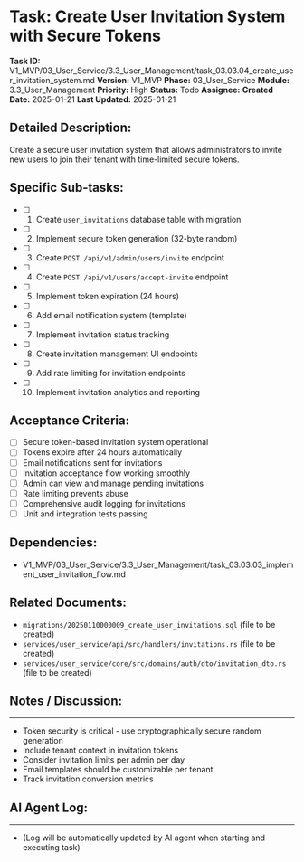 # Task: Create User Invitation System with Secure Tokens

**Task ID:** V1_MVP/03_User_Service/3.3_User_Management/task_03.03.04_create_user_invitation_system.md
**Version:** V1_MVP
**Phase:** 03_User_Service
**Module:** 3.3_User_Management
**Priority:** High
**Status:** Todo
**Assignee:**
**Created Date:** 2025-01-21
**Last Updated:** 2025-01-21

## Detailed Description:
Create a secure user invitation system that allows administrators to invite new users to join their tenant with time-limited secure tokens.

## Specific Sub-tasks:
- [ ] 1. Create `user_invitations` database table with migration
- [ ] 2. Implement secure token generation (32-byte random)
- [ ] 3. Create `POST /api/v1/admin/users/invite` endpoint
- [ ] 4. Create `POST /api/v1/users/accept-invite` endpoint
- [ ] 5. Implement token expiration (24 hours)
- [ ] 6. Add email notification system (template)
- [ ] 7. Implement invitation status tracking
- [ ] 8. Create invitation management UI endpoints
- [ ] 9. Add rate limiting for invitation endpoints
- [ ] 10. Implement invitation analytics and reporting

## Acceptance Criteria:
- [ ] Secure token-based invitation system operational
- [ ] Tokens expire after 24 hours automatically
- [ ] Email notifications sent for invitations
- [ ] Invitation acceptance flow working smoothly
- [ ] Admin can view and manage pending invitations
- [ ] Rate limiting prevents abuse
- [ ] Comprehensive audit logging for invitations
- [ ] Unit and integration tests passing

## Dependencies:
- V1_MVP/03_User_Service/3.3_User_Management/task_03.03.03_implement_user_invitation_flow.md

## Related Documents:
- `migrations/20250110000009_create_user_invitations.sql` (file to be created)
- `services/user_service/api/src/handlers/invitations.rs` (file to be created)
- `services/user_service/core/src/domains/auth/dto/invitation_dto.rs` (file to be created)

## Notes / Discussion:
---
* Token security is critical - use cryptographically secure random generation
* Include tenant context in invitation tokens
* Consider invitation limits per admin per day
* Email templates should be customizable per tenant
* Track invitation conversion metrics

## AI Agent Log:
---
* (Log will be automatically updated by AI agent when starting and executing task)